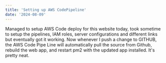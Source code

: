 ```yaml
---
title: 'Setting up AWS CodePipeline'
date: '2024-08-09'
---
```


Managed to setup AWS Code deploy for this website today, took sometime to setup the pipelines, IAM roles, server configurations and different links but eventually got it working.
Now whenever I push a change to GITHUB, the AWS Code Pipe Line will automatically pull the source from Github, rebuild the web app, and restart pm2 with the updated app installed. It&apos;s pretty neat.